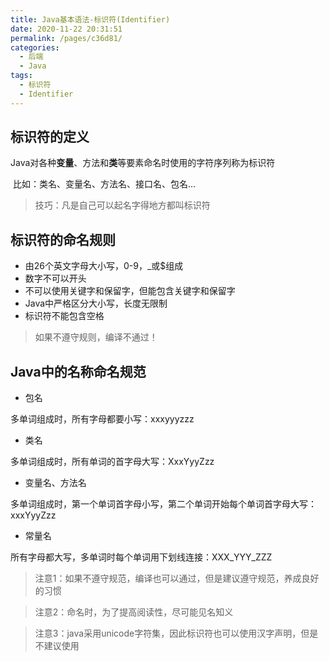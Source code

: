 ```yaml
---
title: Java基本语法-标识符(Identifier)
date: 2020-11-22 20:31:51
permalink: /pages/c36d81/
categories:
  - 后端
  - Java
tags:
  - 标识符
  - Identifier
---
```






## 标识符的定义

Java对各种**变量**、方法和**类**等要素命名时使用的字符序列称为标识符

​		比如：类名、变量名、方法名、接口名、包名...

> 技巧：凡是自己可以起名字得地方都叫标识符





## 标识符的命名规则

- 由26个英文字母大小写，0-9，_或$组成
- 数字不可以开头
- 不可以使用关键字和保留字，但能包含关键字和保留字
- Java中严格区分大小写，长度无限制
- 标识符不能包含空格

> 如果不遵守规则，编译不通过！





## Java中的名称命名规范

- 包名

多单词组成时，所有字母都要小写：xxxyyyzzz

- 类名

多单词组成时，所有单词的首字母大写：XxxYyyZzz

- 变量名、方法名

多单词组成时，第一个单词首字母小写，第二个单词开始每个单词首字母大写：xxxYyyZzz

- 常量名

所有字母都大写，多单词时每个单词用下划线连接：XXX_YYY_ZZZ



> 注意1：如果不遵守规范，编译也可以通过，但是建议遵守规范，养成良好的习惯

> 注意2：命名时，为了提高阅读性，尽可能见名知义

> 注意3：java采用unicode字符集，因此标识符也可以使用汉字声明，但是不建议使用